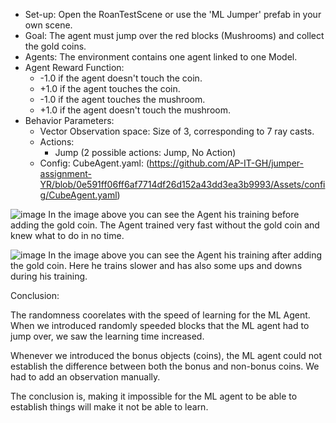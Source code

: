 * Set-up: Open the RoanTestScene or use the 'ML Jumper' prefab in your own scene.
* Goal: The agent must jump over the red blocks (Mushrooms) and collect the gold coins.
* Agents: The environment contains one agent linked to one Model.
* Agent Reward Function:
  * -1.0 if the agent doesn't touch the coin.
  * +1.0 if the agent touches the coin.
  * -1.0 if the agent touches the mushroom.
  * +1.0 if the agent doesn't touch the mushroom.
* Behavior Parameters:
  * Vector Observation space: Size of 3, corresponding to 7 ray casts.
  * Actions:
    * Jump (2 possible actions: Jump, No Action)
  * Config:
      CubeAgent.yaml: (https://github.com/AP-IT-GH/jumper-assignment-YR/blob/0e591ff06ff6af7714df26d152a43dd3ea3b9993/Assets/config/CubeAgent.yaml)
    
    
![image](https://github.com/AP-IT-GH/jumper-assignment-YR/assets/102216533/89264809-5202-4ca2-911f-12f20120b84e)
In the image above you can see the Agent his training before adding the gold coin. The Agent trained very fast without the gold coin and knew what to do in no time. 


![image](https://github.com/AP-IT-GH/jumper-assignment-YR/assets/102216533/2b5fec6c-8131-458b-999d-129973e14ebc)
In the image above you can see the Agent his training after adding the gold coin. Here he trains slower and has also some ups and downs during his training. 

Conclusion:

The randomness coorelates with the speed of learning for the ML Agent.
When we introduced randomly speeded blocks that the ML agent had to jump over, we saw the learning time increased.

Whenever we introduced the bonus objects (coins), the ML agent could not establish the difference between both the bonus and non-bonus coins. We had to add an observation manually.

The conclusion is, making it impossible for the ML agent to be able to establish things will make it not be able to learn.

